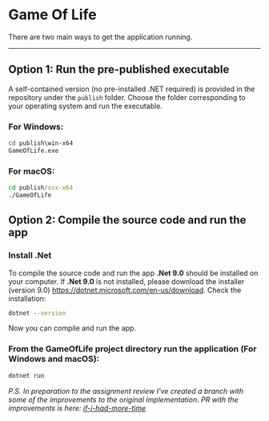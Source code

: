# Game Of Life
There are two main ways to get the application running.

---

## Option 1: Run the pre-published executable

A self-contained version (no pre-installed .NET required) is provided in the repository under the `publish` folder. Choose the folder corresponding to your operating system and run the executable.

### For Windows:

```cmd
cd publish\win-x64
GameOfLife.exe
```

### For macOS:

```cmd
cd publish/osx-x64
./GameOfLife
```

## Option 2: Compile the source code and run the app

### Install .Net
To compile the source code and run the app **.Net 9.0** should be installed on your computer.
If **.Net 9.0** is not installed, please download the installer (version 9.0)
https://dotnet.microsoft.com/en-us/download. Check the installation:

```cmd
dotnet --version
```
Now you can compile and run the app.

### From the GameOfLife project directory run the application (For Windows and macOS):

```cmd
dotnet run
```

*P.S. In preparation to the assignment review I've created a branch with some of the improvements to the original implementation. 
PR with the improvements is here: [if-i-had-more-time](https://github.com/anastasiam/GameOfLife/pull/1)*